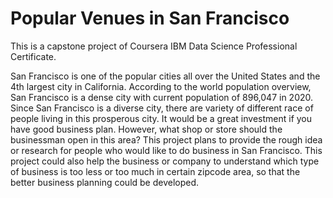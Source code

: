 # Popular Venues in San Francisco
This is a capstone project of Coursera IBM Data Science Professional Certificate. 

San Francisco is one of the popular cities all over the United States and the 4th largest city in California. According to the world population overview, San Francisco is a dense city with current population of 896,047 in 2020. Since San Francisco is a diverse city, there are variety of different race of people living in this prosperous city. It would be a great investment if you have good business plan. However, what shop or store should the businessman open in this area? This project plans to provide the rough idea or research for people who would like to do business in San Francisco. This project could also help the business or company to understand which type of business is too less or too much in certain zipcode area, so that the better business planning could be developed.
